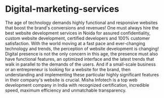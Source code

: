 # Digital-marketing-services
The age of technology demands highly functional and responsive websites that boost the brand's conversions and revenues! One must always hire the best website development services in Noida for assured confidentiality, custom website development, certified developers and 100% customer satisfaction.    With the world moving at a fast pace and ever-changing technology and trends, the perception of website development is changing! Digital presence is not the only concern in this age, the presence must also have functional features, an optimized interface and the latest trends that walk in parallel to the demands of the users.    And if a small-scale business or an entrepreneur is looking for a website for the brand, then understanding and implementing these particular highly significant features in their company's website is crucial. Misha Infotech is a top web development company in India with recognized certification, incredible speed, maximum efficiency and unmatchable transparency. 
